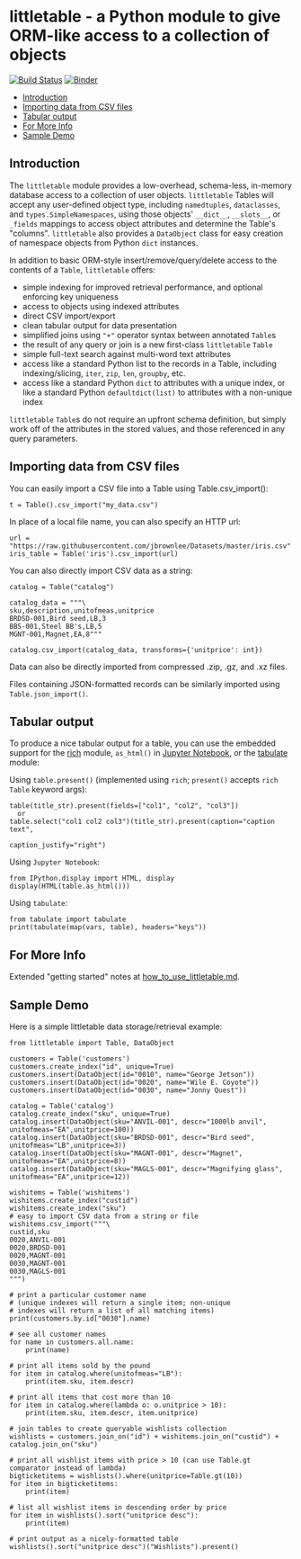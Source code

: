 # littletable - a Python module to give ORM-like access to a collection of objects
[![Build Status](https://travis-ci.org/ptmcg/littletable.svg?branch=master)](https://travis-ci.org/ptmcg/littletable) [![Binder](https://mybinder.org/badge_logo.svg)](https://mybinder.org/v2/gh/ptmcg/littletable/master)

- [Introduction](#introduction)
- [Importing data from CSV files](#importing-data-from-csv-files)
- [Tabular output](#tabular-output)
- [For More Info](#for-more-info)
- [Sample Demo](#sample-demo)

Introduction
------------
The `littletable` module provides a low-overhead, schema-less, in-memory database access to a collection 
of user objects. `littletable` Tables will accept any user-defined object type, including `namedtuples`, `dataclasses`,
and `types.SimpleNamespaces`, using those objects' `__dict__`, `__slots__`, or `_fields` mappings to access object
attributes and determine the Table's "columns". `littletable` also provides a `DataObject` class for easy creation of
namespace objects from Python `dict` instances.

In addition to basic ORM-style insert/remove/query/delete access to the contents of a `Table`, `littletable` offers:
* simple indexing for improved retrieval performance, and optional enforcing key uniqueness 
* access to objects using indexed attributes
* direct CSV import/export
* clean tabular output for data presentation
* simplified joins using `"+"` operator syntax between annotated `Table`s 
* the result of any query or join is a new first-class `littletable` `Table` 
* simple full-text search against multi-word text attributes
* access like a standard Python list to the records in a Table, including indexing/slicing, `iter`, `zip`, `len`, `groupby`, etc.
* access like a standard Python `dict` to attributes with a unique index, or like a standard Python `defaultdict(list)` to attributes with a non-unique index

`littletable` `Table`s do not require an upfront schema definition, but simply work off of the attributes in 
the stored values, and those referenced in any query parameters.


Importing data from CSV files
-----------------------------
You can easily import a CSV file into a Table using Table.csv_import():

    t = Table().csv_import("my_data.csv")

In place of a local file name, you can also specify  an HTTP url:

    url = "https://raw.githubusercontent.com/jbrownlee/Datasets/master/iris.csv"
    iris_table = Table('iris').csv_import(url)

You can also directly import CSV data as a string:

    catalog = Table("catalog")

    catalog_data = """\
    sku,description,unitofmeas,unitprice
    BRDSD-001,Bird seed,LB,3
    BBS-001,Steel BB's,LB,5
    MGNT-001,Magnet,EA,8"""

    catalog.csv_import(catalog_data, transforms={'unitprice': int})

Data can also be directly imported from compressed .zip, .gz, and .xz files.

Files containing JSON-formatted records can be similarly imported using `Table.json_import()`.


Tabular output
--------------
To produce a nice tabular output for a table, you can use the embedded support for
the [rich](https://github.com/willmcgugan/rich) module, `as_html()` in [Jupyter Notebook](https://jupyter.org/),
or the [tabulate](https://github.com/astanin/python-tabulate) module:

Using `table.present()` (implemented using `rich`; `present()` accepts `rich` `Table` keyword args):

    table(title_str).present(fields=["col1", "col2", "col3"])
      or
    table.select("col1 col2 col3")(title_str).present(caption="caption text", 
                                                      caption_justify="right")

Using `Jupyter Notebook`:

    from IPython.display import HTML, display
    display(HTML(table.as_html()))

Using `tabulate`:

    from tabulate import tabulate
    print(tabulate(map(vars, table), headers="keys"))

For More Info
-------------
Extended "getting started" notes at [how_to_use_littletable.md](https://github.com/ptmcg/littletable/blob/master/how_to_use_littletable.md).

Sample Demo
-----------
Here is a simple littletable data storage/retrieval example:

    from littletable import Table, DataObject

    customers = Table('customers')
    customers.create_index("id", unique=True)
    customers.insert(DataObject(id="0010", name="George Jetson"))
    customers.insert(DataObject(id="0020", name="Wile E. Coyote"))
    customers.insert(DataObject(id="0030", name="Jonny Quest"))

    catalog = Table('catalog')
    catalog.create_index("sku", unique=True)
    catalog.insert(DataObject(sku="ANVIL-001", descr="1000lb anvil", unitofmeas="EA",unitprice=100))
    catalog.insert(DataObject(sku="BRDSD-001", descr="Bird seed", unitofmeas="LB",unitprice=3))
    catalog.insert(DataObject(sku="MAGNT-001", descr="Magnet", unitofmeas="EA",unitprice=8))
    catalog.insert(DataObject(sku="MAGLS-001", descr="Magnifying glass", unitofmeas="EA",unitprice=12))

    wishitems = Table('wishitems')
    wishitems.create_index("custid")
    wishitems.create_index("sku")
    # easy to import CSV data from a string or file
    wishitems.csv_import("""\
    custid,sku
    0020,ANVIL-001
    0020,BRDSD-001
    0020,MAGNT-001
    0030,MAGNT-001
    0030,MAGLS-001
    """)

    # print a particular customer name 
    # (unique indexes will return a single item; non-unique
    # indexes will return a list of all matching items)
    print(customers.by.id["0030"].name)

    # see all customer names
    for name in customers.all.name:
        print(name)

    # print all items sold by the pound
    for item in catalog.where(unitofmeas="LB"):
        print(item.sku, item.descr)

    # print all items that cost more than 10
    for item in catalog.where(lambda o: o.unitprice > 10):
        print(item.sku, item.descr, item.unitprice)

    # join tables to create queryable wishlists collection
    wishlists = customers.join_on("id") + wishitems.join_on("custid") + catalog.join_on("sku")

    # print all wishlist items with price > 10 (can use Table.gt comparator instead of lambda)
    bigticketitems = wishlists().where(unitprice=Table.gt(10))
    for item in bigticketitems:
        print(item)

    # list all wishlist items in descending order by price
    for item in wishlists().sort("unitprice desc"):
        print(item)

    # print output as a nicely-formatted table
    wishlists().sort("unitprice desc")("Wishlists").present()

